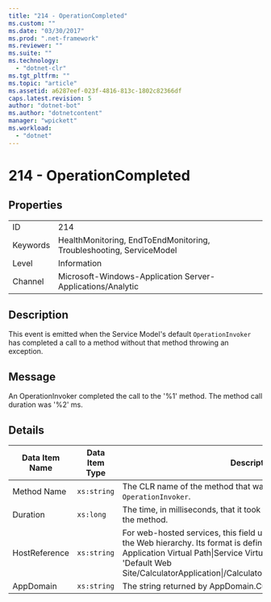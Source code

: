 ```yaml
---
title: "214 - OperationCompleted"
ms.custom: ""
ms.date: "03/30/2017"
ms.prod: ".net-framework"
ms.reviewer: ""
ms.suite: ""
ms.technology: 
  - "dotnet-clr"
ms.tgt_pltfrm: ""
ms.topic: "article"
ms.assetid: a6287eef-023f-4816-813c-1802c82366df
caps.latest.revision: 5
author: "dotnet-bot"
ms.author: "dotnetcontent"
manager: "wpickett"
ms.workload: 
  - "dotnet"
---
```

# 214 - OperationCompleted
## Properties  

|||  
|-|-|  
|ID|214|  
|Keywords|HealthMonitoring, EndToEndMonitoring, Troubleshooting, ServiceModel|  
|Level|Information|  
|Channel|Microsoft-Windows-Application Server-Applications/Analytic|  

## Description  
 This event is emitted when the Service Model's default `OperationInvoker` has completed a call to a method without that method throwing an exception.  

## Message  
 An OperationInvoker completed the call to the '%1' method. The method call duration was '%2' ms.  

## Details  


| Data Item Name | Data Item Type |                                                                                                                                                  Description                                                                                                                                                  |
|----------------|----------------|---------------------------------------------------------------------------------------------------------------------------------------------------------------------------------------------------------------------------------------------------------------------------------------------------------------|
|  Method Name   |  `xs:string`   |                                                                                                                    The CLR name of the method that was invoked by the `OperationInvoker`.                                                                                                                     |
|    Duration    |   `xs:long`    |                                                                                                             The time, in milliseconds, that it took the `OperationInvoker` to invoke the method.                                                                                                              |
| HostReference  |  `xs:string`   | For web-hosted services, this field uniquely identifies the service in the Web hierarchy. Its format is defined as 'Web Site Name Application Virtual Path&#124;Service Virtual Path&#124;ServiceName'. Example: 'Default Web Site/CalculatorApplication&#124;/CalculatorService.svc&#124;CalculatorService'. |
|   AppDomain    |  `xs:string`   |                                                                                                                         The string returned by AppDomain.CurrentDomain.FriendlyName.                                                                                                                          |


